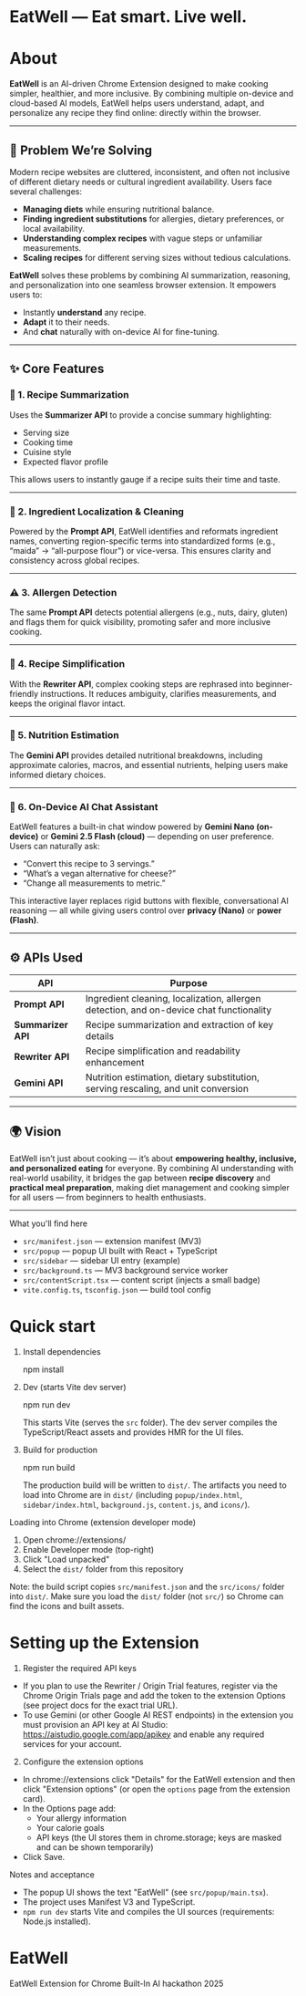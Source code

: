 # EatWell — Eat smart. Live well.

# About

**EatWell** is an AI-driven Chrome Extension designed to make cooking simpler, healthier, and more inclusive. By combining multiple on-device and cloud-based AI models, EatWell helps users understand, adapt, and personalize any recipe they find online: directly within the browser.

---

## 🧩 Problem We’re Solving

Modern recipe websites are cluttered, inconsistent, and often not inclusive of different dietary needs or cultural ingredient availability.
Users face several challenges:

* **Managing diets** while ensuring nutritional balance.
* **Finding ingredient substitutions** for allergies, dietary preferences, or local availability.
* **Understanding complex recipes** with vague steps or unfamiliar measurements.
* **Scaling recipes** for different serving sizes without tedious calculations.

**EatWell** solves these problems by combining AI summarization, reasoning, and personalization into one seamless browser extension. It empowers users to:

* Instantly **understand** any recipe.
* **Adapt** it to their needs.
* And **chat** naturally with on-device AI for fine-tuning.

---

## ✨ Core Features

### 🧠 1. Recipe Summarization

Uses the **Summarizer API** to provide a concise summary highlighting:

* Serving size
* Cooking time
* Cuisine style
* Expected flavor profile

This allows users to instantly gauge if a recipe suits their time and taste.

---

### 🧂 2. Ingredient Localization & Cleaning

Powered by the **Prompt API**, EatWell identifies and reformats ingredient names, converting region-specific terms into standardized forms (e.g., “maida” → “all-purpose flour”) or vice-versa.
This ensures clarity and consistency across global recipes.

---

### ⚠️ 3. Allergen Detection

The same **Prompt API** detects potential allergens (e.g., nuts, dairy, gluten) and flags them for quick visibility, promoting safer and more inclusive cooking.

---

### 🍳 4. Recipe Simplification

With the **Rewriter API**, complex cooking steps are rephrased into beginner-friendly instructions.
It reduces ambiguity, clarifies measurements, and keeps the original flavor intact.

---

### 🥗 5. Nutrition Estimation

The **Gemini API** provides detailed nutritional breakdowns, including approximate calories, macros, and essential nutrients, helping users make informed dietary choices.

---

### 💬 6. On-Device AI Chat Assistant

EatWell features a built-in chat window powered by **Gemini Nano (on-device)** or **Gemini 2.5 Flash (cloud)** — depending on user preference.
Users can naturally ask:

* “Convert this recipe to 3 servings.”
* “What’s a vegan alternative for cheese?”
* “Change all measurements to metric.”

This interactive layer replaces rigid buttons with flexible, conversational AI reasoning — all while giving users control over **privacy (Nano)** or **power (Flash)**.

---

## ⚙️ APIs Used

| API                | Purpose                                                                                 |
| ------------------ | --------------------------------------------------------------------------------------- |
| **Prompt API**     | Ingredient cleaning, localization, allergen detection, and on-device chat functionality |
| **Summarizer API** | Recipe summarization and extraction of key details                                      |
| **Rewriter API**   | Recipe simplification and readability enhancement                                       |
| **Gemini API**     | Nutrition estimation, dietary substitution, serving rescaling, and unit conversion      |

---

## 🌍 Vision

EatWell isn’t just about cooking — it’s about **empowering healthy, inclusive, and personalized eating** for everyone.
By combining AI understanding with real-world usability, it bridges the gap between **recipe discovery** and **practical meal preparation**, making diet management and cooking simpler for all users — from beginners to health enthusiasts.

---


What you'll find here

- `src/manifest.json` — extension manifest (MV3)
- `src/popup` — popup UI built with React + TypeScript
- `src/sidebar` — sidebar UI entry (example)
- `src/background.ts` — MV3 background service worker
- `src/contentScript.tsx` — content script (injects a small badge)
- `vite.config.ts`, `tsconfig.json` — build tool config

# Quick start

1. Install dependencies

   npm install

2. Dev (starts Vite dev server)

   npm run dev

   This starts Vite (serves the `src` folder). The dev server compiles the TypeScript/React assets and provides HMR for the UI files.

3. Build for production

   npm run build

   The production build will be written to `dist/`. The artifacts you need to load into Chrome are in `dist/` (including `popup/index.html`, `sidebar/index.html`, `background.js`, `content.js`, and `icons/`).

Loading into Chrome (extension developer mode)

1. Open chrome://extensions/
2. Enable Developer mode (top-right)
3. Click "Load unpacked"
4. Select the `dist/` folder from this repository

Note: the build script copies `src/manifest.json` and the `src/icons/` folder into `dist/`. Make sure you load the `dist/` folder (not `src/`) so Chrome can find the icons and built assets.

# Setting up the Extension

1. Register the required API keys

- If you plan to use the Rewriter / Origin Trial features, register via the Chrome Origin Trials page and add the token to the extension Options (see project docs for the exact trial URL).
- To use Gemini (or other Google AI REST endpoints) in the extension you must provision an API key at AI Studio: https://aistudio.google.com/app/apikey and enable any required services for your account.

2. Configure the extension options

- In chrome://extensions click "Details" for the EatWell extension and then click "Extension options" (or open the `options` page from the extension card).
- In the Options page add:
   - Your allergy information
   - Your calorie goals
   - API keys (the UI stores them in chrome.storage; keys are masked and can be shown temporarily)
- Click Save.

Notes and acceptance

- The popup UI shows the text "EatWell" (see `src/popup/main.tsx`).
- The project uses Manifest V3 and TypeScript.
- `npm run dev` starts Vite and compiles the UI sources (requirements: Node.js installed).

# EatWell
EatWell Extension for Chrome Built-In AI hackathon 2025
